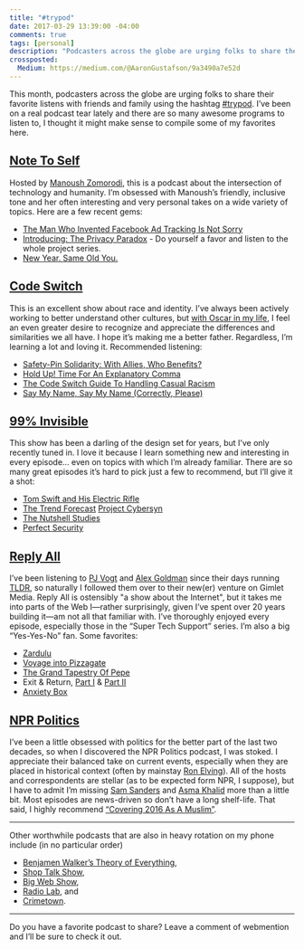 ```yaml
---
title: "#trypod"
date: 2017-03-29 13:39:00 -04:00
comments: true
tags: [personal]
description: "Podcasters across the globe are urging folks to share their favorite listens with friends and family using the hashtag #trypod. Here are a few of mine."
crossposted:
  Medium: https://medium.com/@AaronGustafson/9a3490a7e52d
---
```


This month, podcasters across the globe are urging folks to share their favorite listens with friends and family using the hashtag [#trypod](https://twitter.com/search?q=%23trypod). I’ve been on a real podcast tear lately and there are so many awesome programs to listen to, I thought it might make sense to compile some of my favorites here.

<!-- more -->

## [Note To Self](http://www.wnyc.org/shows/notetoself)

Hosted by [Manoush Zomorodi](http://www.manoushz.com/), this is a podcast about the intersection of technology and humanity. I’m obsessed with Manoush’s friendly, inclusive tone and her often interesting and very personal takes on a wide variety of topics. Here are a few recent gems:

* [The Man Who Invented Facebook Ad Tracking Is Not Sorry](http://www.wnyc.org/story/chaos-monkey-facebook/)
* [Introducing: The Privacy Paradox](http://www.wnyc.org/story/privacy-paradox-launch/) - Do yourself a favor and listen to the whole project series.
* [New Year. Same Old You.](http://www.wnyc.org/story/new-year-same-old-you/)

## [Code Switch](http://www.npr.org/sections/codeswitch/)

This is an excellent show about race and identity. I’ve always been actively working to better understand other cultures, but [with Oscar in my life](/notebook/im-voting-for-oscar/), I feel an even greater desire to recognize and appreciate the differences and similarities we all have. I hope it’s making me a better father. Regardless, I’m learning a lot and loving it. Recommended listening:

* [Safety-Pin Solidarity: With Allies, Who Benefits?](http://one.npr.org/?sharedMediaId=516907017:519086653)
* [Hold Up! Time For An Explanatory Comma](http://one.npr.org/?sharedMediaId=504482252:505487421)
* [The Code Switch Guide To Handling Casual Racism](http://one.npr.org/?sharedMediaId=495473701:495719078)
* [Say My Name, Say My Name (Correctly, Please)](http://one.npr.org/?sharedMediaId=489403607:489420388)

## [99% Invisible](http://99percentinvisible.org/)

This show has been a darling of the design set for years, but I’ve only recently tuned in. I love it because I learn something new and interesting in every episode… even on topics with which I’m already familiar. There are so many great episodes it’s hard to pick just a few to recommend, but I’ll give it a shot:

* [Tom Swift and His Electric Rifle](http://99percentinvisible.org/episode/tom-swift-electric-rifle/)
* [The Trend Forecast](http://99percentinvisible.org/episode/the-trend-forecast/)
[Project Cybersyn](http://99percentinvisible.org/episode/project-cybersyn/)
* [The Nutshell Studies](http://99percentinvisible.org/episode/the-nutshell-studies/)
* [Perfect Security](http://99percentinvisible.org/episode/perfect-security/)

## [Reply All](https://gimletmedia.com/reply-all/)

I’ve been listening to [PJ Vogt](https://twitter.com/PJVogt) and [Alex Goldman](https://twitter.com/AGoldmund) since their days running [TLDR](https://tinyletter.com/hotpod/letters/hot-pod-what-happened-to-tldr), so naturally I followed them over to their new(er) venture on Gimlet Media. Reply All is ostensibly "a show about the Internet", but it takes me into parts of the Web I—rather surprisingly, given I’ve spent over 20 years building it—am not all that familiar with. I’ve thoroughly enjoyed every episode, especially those in the “Super Tech Support” series. I’m also a big “Yes-Yes-No” fan. Some favorites:

* [Zardulu](https://gimletmedia.com/episode/zardulu/)
* [Voyage into Pizzagate](https://gimletmedia.com/episode/83-voyage-into-pizzagate/)
* [The Grand Tapestry Of Pepe](https://gimletmedia.com/episode/77-the-grand-tapestry-of-pepe/)
* Exit & Return, [Part I](https://gimletmedia.com/episode/23-exit-return-part-i/) & [Part II](https://gimletmedia.com/episode/24-exit-return-part-ii/)
* [Anxiety Box](https://gimletmedia.com/episode/the-anxiety-box/)

## [NPR Politics](http://www.npr.org/podcasts/510310/npr-politics-podcast)

I’ve been a little obsessed with politics for the better part of the last two decades, so when I discovered the NPR Politics podcast, I was stoked. I appreciate their balanced take on current events, especially when they are placed in historical context (often by mainstay [Ron Elving](http://www.npr.org/people/1930203/ron-elving)). All of the hosts and correspondents are stellar (as to be expected form NPR, I suppose), but I have to admit I’m missing [Sam Sanders](http://www.npr.org/people/349243304/sam-sanders) and [Asma Khalid](http://www.npr.org/people/459062304/asma-khalid) more than a little bit. Most episodes are news-driven so don’t have a long shelf-life. That said, I highly recommend [“Covering 2016 As A Muslim”](http://one.npr.org/?sharedMediaId=504673178:504723137).

<hr>

Other worthwhile podcasts that are also in heavy rotation on my phone include (in no particular order)

* [Benjamen Walker’s Theory of Everything](https://toe.prx.org/),
* [Shop Talk Show](http://shoptalkshow.com/),
* [Big Web Show](http://5by5.tv/bigwebshow),
* [Radio Lab](http://www.radiolab.org/series/podcasts/), and
* [Crimetown](https://gimletmedia.com/crimetown/).

<hr>

Do you have a favorite podcast to share? Leave a comment of webmention and I’ll be sure to check it out.